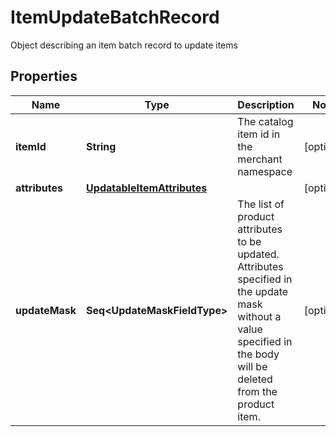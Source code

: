 

# ItemUpdateBatchRecord

Object describing an item batch record to update items

## Properties

Name | Type | Description | Notes
------------ | ------------- | ------------- | -------------
**itemId** | **String** | The catalog item id in the merchant namespace |  [optional]
**attributes** | [**UpdatableItemAttributes**](UpdatableItemAttributes.md) |  |  [optional]
**updateMask** | **Seq&lt;UpdateMaskFieldType&gt;** | The list of product attributes to be updated. Attributes specified in the update mask without a value specified in the body will be deleted from the product item. |  [optional]



